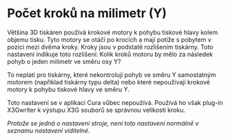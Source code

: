Počet kroků na milimetr (Y)
====
Většina 3D tiskáren používá krokové motory k pohybu tiskové hlavy kolem objemu tisku. Tyto motory se otáčí po krocích a mají potíže s pobytem v pozici mezi dvěma kroky. Kroky jsou v podstatě rozlišením tiskárny. Toto nastavení indikuje toto rozlišení: Kolik kroků motoru by mělo za následek pohyb o jeden milimetr ve směru osy Y?

To neplatí pro tiskárny, které nekontrolují pohyb ve směru Y samostatným motorem (například tiskárny typu delta) nebo které nepoužívají krokové motory k pohybu tiskové hlavy ve směru Y.

Toto nastavení se v aplikaci Cura vůbec nepoužívá. Používá ho však plug-in X3Gwriter k výstupu X3G souborů se správnou velikostí kroku.

*Protože se jedná o nastavení stroje, není toto nastavení normálně v seznamu nastavení viditelné.*